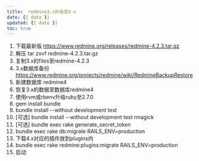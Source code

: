 ```yaml
---
title:  redmine3.x升级至4.x
date: {{ date }}
updated: {{ date }}
toc: true
---
```




1. 下载最新版 https://www.redmine.org/releases/redmine-4.2.3.tar.gz
2. 解压 tar zxvf redmine-4.2.3.tar.gz
3. 复制3.x的files至redmine-4.2.3
4. 3.x数据库备份  https://www.redmine.org/projects/redmine/wiki/RedmineBackupRestore
5. 新建数据库 redmine4
6. 恢复3.x的数据至数据库redmine4
7. 使用rvm或rbenv升级ruby至2.7.0
8. gem install bundle
9. bundle install --without development test
10. [可选] bundle install --without development test rmagick
11. [可选] bundle exec rake generate_secret_token
12. bundle exec rake db:migrate RAILS_ENV=production
13. 下载4.x对应的插件放到plugins内
14. bundle exec rake redmine:plugins:migrate RAILS_ENV=production
15. 启动
 